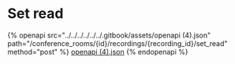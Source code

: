 # Set read

{% openapi src="../../../../../../.gitbook/assets/openapi (4).json" path="/conference_rooms/{id}/recordings/{recording_id}/set_read" method="post" %}
[openapi (4).json](<../../../../../../.gitbook/assets/openapi (4).json>)
{% endopenapi %}
